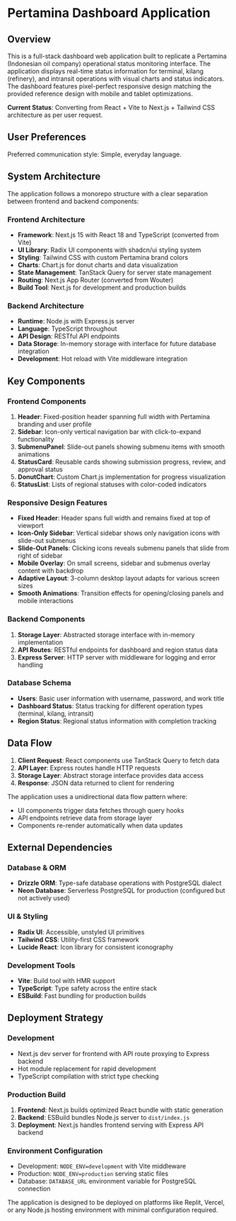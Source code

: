 # Pertamina Dashboard Application

## Overview

This is a full-stack dashboard web application built to replicate a Pertamina (Indonesian oil company) operational status monitoring interface. The application displays real-time status information for terminal, kilang (refinery), and intransit operations with visual charts and status indicators. The dashboard features pixel-perfect responsive design matching the provided reference design with mobile and tablet optimizations.

**Current Status**: Converting from React + Vite to Next.js + Tailwind CSS architecture as per user request.

## User Preferences

Preferred communication style: Simple, everyday language.

## System Architecture

The application follows a monorepo structure with a clear separation between frontend and backend components:

### Frontend Architecture
- **Framework**: Next.js 15 with React 18 and TypeScript (converted from Vite)
- **UI Library**: Radix UI components with shadcn/ui styling system
- **Styling**: Tailwind CSS with custom Pertamina brand colors
- **Charts**: Chart.js for donut charts and data visualization
- **State Management**: TanStack Query for server state management
- **Routing**: Next.js App Router (converted from Wouter)
- **Build Tool**: Next.js for development and production builds

### Backend Architecture
- **Runtime**: Node.js with Express.js server
- **Language**: TypeScript throughout
- **API Design**: RESTful API endpoints
- **Data Storage**: In-memory storage with interface for future database integration
- **Development**: Hot reload with Vite middleware integration

## Key Components

### Frontend Components
1. **Header**: Fixed-position header spanning full width with Pertamina branding and user profile
2. **Sidebar**: Icon-only vertical navigation bar with click-to-expand functionality
3. **SubmenuPanel**: Slide-out panels showing submenu items with smooth animations
4. **StatusCard**: Reusable cards showing submission progress, review, and approval status
5. **DonutChart**: Custom Chart.js implementation for progress visualization
6. **StatusList**: Lists of regional statuses with color-coded indicators

### Responsive Design Features
- **Fixed Header**: Header spans full width and remains fixed at top of viewport
- **Icon-Only Sidebar**: Vertical sidebar shows only navigation icons with slide-out submenus
- **Slide-Out Panels**: Clicking icons reveals submenu panels that slide from right of sidebar
- **Mobile Overlay**: On small screens, sidebar and submenus overlay content with backdrop
- **Adaptive Layout**: 3-column desktop layout adapts for various screen sizes
- **Smooth Animations**: Transition effects for opening/closing panels and mobile interactions

### Backend Components
1. **Storage Layer**: Abstracted storage interface with in-memory implementation
2. **API Routes**: RESTful endpoints for dashboard and region status data
3. **Express Server**: HTTP server with middleware for logging and error handling

### Database Schema
- **Users**: Basic user information with username, password, and work title
- **Dashboard Status**: Status tracking for different operation types (terminal, kilang, intransit)
- **Region Status**: Regional status information with completion tracking

## Data Flow

1. **Client Request**: React components use TanStack Query to fetch data
2. **API Layer**: Express routes handle HTTP requests
3. **Storage Layer**: Abstract storage interface provides data access
4. **Response**: JSON data returned to client for rendering

The application uses a unidirectional data flow pattern where:
- UI components trigger data fetches through query hooks
- API endpoints retrieve data from storage layer
- Components re-render automatically when data updates

## External Dependencies

### Database & ORM
- **Drizzle ORM**: Type-safe database operations with PostgreSQL dialect
- **Neon Database**: Serverless PostgreSQL for production (configured but not actively used)

### UI & Styling
- **Radix UI**: Accessible, unstyled UI primitives
- **Tailwind CSS**: Utility-first CSS framework
- **Lucide React**: Icon library for consistent iconography

### Development Tools
- **Vite**: Build tool with HMR support
- **TypeScript**: Type safety across the entire stack
- **ESBuild**: Fast bundling for production builds

## Deployment Strategy

### Development
- Next.js dev server for frontend with API route proxying to Express backend
- Hot module replacement for rapid development
- TypeScript compilation with strict type checking

### Production Build
1. **Frontend**: Next.js builds optimized React bundle with static generation
2. **Backend**: ESBuild bundles Node.js server to `dist/index.js`
3. **Deployment**: Next.js handles frontend serving with Express API backend

### Environment Configuration
- Development: `NODE_ENV=development` with Vite middleware
- Production: `NODE_ENV=production` serving static files
- Database: `DATABASE_URL` environment variable for PostgreSQL connection

The application is designed to be deployed on platforms like Replit, Vercel, or any Node.js hosting environment with minimal configuration required.